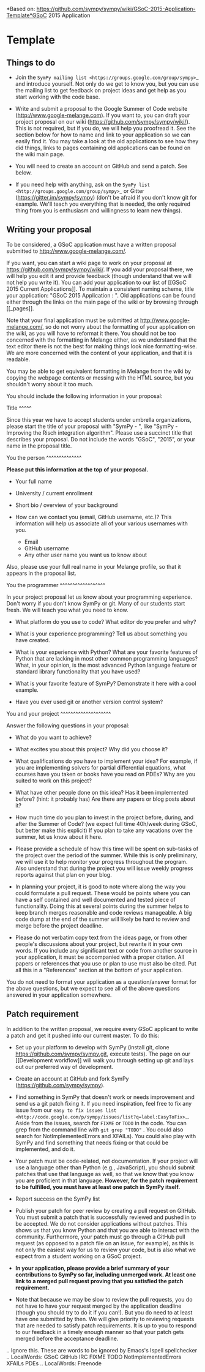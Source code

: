 *Based on: https://github.com/sympy/sympy/wiki/GSoC-2015-Application-Template*GSoC 2015 Application 

Template
========

Things to do
------------

* Join the `SymPy mailing list
  <https://groups.google.com/group/sympy>`_ and introduce yourself.  Not only
  do we get to know you, but you can use the mailing list to get feedback on
  project ideas and get help as you start working with the code base.

* Write and submit a proposal to the Google Summer of Code website
  (http://www.google-melange.com). If you want to, you can draft your project
  proposal on our wiki (https://github.com/sympy/sympy/wiki/).  This is not
  required, but if you do, we will help you proofread it.  See the section
  below for how to name and link to your application so we can easily find it.
  You may take a look at the old applications to see how they did things,
  links to pages containing old applications can be found on the wiki main
  page.

* You will need to create an account on GitHub and send a patch.  See below.

* If you need help with anything, ask on the `SymPy list
  <http://groups.google.com/group/sympy>`_ or Gitter
  (https://gitter.im/sympy/sympy) (don't be afraid if you don't
  know git for example. We'll teach you everything that is needed, the only
  required thing from you is enthusiasm and willingness to learn new things).


Writing your proposal
---------------------

To be considered, a GSoC application must have a written proposal submitted to
http://www.google-melange.com/.

If you want, you can start a wiki page to work on your proposal at
https://github.com/sympy/sympy/wiki/.  If you add your proposal there, we will
help you edit it and provide feedback (though understand that we will not help
you write it).  You can add your application to our list of
[[GSoC 2015 Current Applications]].  To maintain a consistent naming
scheme, title your application: "GSoC 2015 Application <Your Name>: <Project
Name>".  Old applications can be found either through the links on the main
page of the wiki or by browsing through [[_pages]].

Note that your final application must be submitted at
http://www.google-melange.com/, so do not worry about the formatting of your
application on the wiki, as you will have to reformat it there.  You should
not be too concerned with the formatting in Melange either, as we understand
that the text editor there is not the best for making things look nice
formatting-wise.  We are more concerned with the content of your application,
and that it is readable.

You may be able to get equivalent formatting in Melange from the wiki by
copying the webpage contents or messing with the HTML source, but you
shouldn't worry about it too much.

You should include the following information in your proposal:

Title
^^^^^

Since this year we have to accept students under umbrella organizations, please start the title of your proposal with "SymPy - ", like "SymPy - Improving the Risch integration algorithm". Please use a succinct title that describes your proposal. Do not include the words "GSoC", "2015", or your name in the proposal title. 

You the person
^^^^^^^^^^^^^^

**Please put this information at the top of your proposal.**

* Your full name

* University / current enrollment

* Short bio / overview of your background

* How can we contact you (email, GitHub username, etc.)?  This information
  will help us associate all of your various usernames with you.

  - Email
  - GitHub username
  - Any other user name you want us to know about

Also, please use your full real name in your Melange profile, so that it
appears in the proposal list.

You the programmer
^^^^^^^^^^^^^^^^^^

In your project proposal let us know about your programming experience.  Don't
worry if you don't know SymPy or git.  Many of our students start fresh.
We will teach you what you need to know.

* What platform do you use to code?  What editor do you prefer and why?

* What is your experience programming?  Tell us about something you have
  created.

* What is your experience with Python?  What are your favorite features of
  Python that are lacking in most other common programming languages?  What,
  in your opinion, is the most advanced Python language feature or standard
  library functionality that you have used?

* What is your favorite feature of SymPy?  Demonstrate it here with a cool example.

* Have you ever used git or another version control system?


You and your project
^^^^^^^^^^^^^^^^^^^^

Answer the following questions in your proposal:

* What do you want to achieve?

* What excites you about this project?  Why did you choose it?

* What qualifications do you have to implement your idea?  For example, if you
  are implementing solvers for partial differential equations, what courses
  have you taken or books have you read on PDEs?  Why are you suited to work on
  this project?

* What have other people done on this idea?  Has it been implemented before?
  (hint: it probably has)  Are there any papers or blog posts about it?

* How much time do you plan to invest in the project before, during, and after
  the Summer of Code? (we expect full time 40h/week during GSoC, but better
  make this explicit) If you plan to take any vacations over the summer, let
  us know about it here.

* Please provide a schedule of how this time will be spent on sub-tasks
  of the project over the period of the summer. While this is only
  preliminary, we will use it to help monitor your progress throughout
  the program.  Also understand that during the project you will issue
  weekly progress reports against that plan on your blog.

* In planning your project, it is good to note where along the way you could
  formulate a pull request. These would be points where you can have a self
  contained and well documented and tested piece of functionality. Doing this
  at several points during the summer helps to keep branch merges reasonable
  and code reviews manageable. A big code dump at the end of the summer will
  likely be hard to review and merge before the project deadline.

* Please do not verbatim copy text from the ideas page, or from other people's
  discussions about your project, but rewrite it in your own words.  If you
  include any significant text or code from another source in your
  application, it must be accompanied with a proper citation.  All papers or
  references that you use or plan to use must also be cited.  Put all this in
  a "References" section at the bottom of your application.

You do not need to format your application as a question/answer format
for the above questions, but we expect to see all of the above questions
answered in your application somewhere.

Patch requirement
-----------------

In addition to the written proposal, we require every GSoC applicant to write a
patch and get it pushed into our current master. To do this:

* Set up your platform to develop with SymPy (install git, clone
  https://github.com/sympy/sympy.git, execute tests). The page on our
  [[Development workflow]] will walk you through setting up git and lays out
  our preferred way of development.

* Create an account at GitHub and fork SymPy (https://github.com/sympy/sympy).

* Find something in SymPy that doesn't work or needs improvement and send us a
  git patch fixing it. If you need inspiration, feel free to fix any issue
  from our `easy to fix issues list
  <http://code.google.com/p/sympy/issues/list?q=label:EasyToFix>`_. Aside from
  the issues, search for ``FIXME`` or ``TODO`` in the code. You can grep from
  the command line with ``git grep "TODO"`` . You could also search for
  NotImplementedErrors and XFAILs).  You could also play with SymPy and find
  something that needs fixing or that could be implemented, and do it.

* Your patch must be code-related, not documentation. If your project will use
  a language other than Python (e.g., JavaScript), you should submit patches
  that use that language as well, so that we know that you know you are
  proficient in that language. **However, for the patch requirement to be
  fulfilled, you must have at least one patch in SymPy itself.**

* Report success on the SymPy list

* Publish your patch for peer review by creating a pull request on GitHub.
  You must submit a patch that is successfully reviewed and pushed in to be
  accepted. We do not consider applications without patches. This shows us that
  you know Python and that you are able to interact with the community.
  Furthermore, your patch must go through a GitHub pull request (as opposed to
  a patch file on an issue, for example), as this is not only the easiest way
  for us to review your code, but is also what we expect from a student working
  on a GSoC project.

* **In your application, please provide a brief summary of your contributions to
  SymPy so far, including unmerged work. At least one link to a merged pull
  request proving that you satisfied the patch requirement.**

* Note that because we may be slow to review the pull requests, you do not
  have to have your request merged by the application deadline (though you
  should try to do it if you can!).  But you do need to at least have one
  submitted by then.  We will give priority to reviewing requests that are
  needed to satisfy patch requirements.  It is up to you to respond to our
  feedback in a timely enough manner so that your patch gets merged before the
  acceptance deadline.

..  Ignore this.  These are words to be ignored by Emacs's Ispell spellchecker
..  LocalWords:  GSoC GitHub IRC FIXME TODO NotImplementedErrors XFAILs PDEs
..  LocalWords:  Freenode
